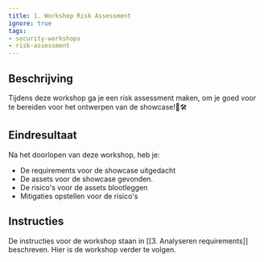 ```yaml
---
title: 1. Workshop Risk Assessment
ignore: true
tags: 
- security-workshops
- risk-assessment
---
```


## Beschrijving
Tijdens deze workshop ga je een risk assessment maken, om je goed voor te bereiden voor het ontwerpen van de showcase!🚀🛠️

## Eindresultaat
Na het doorlopen van deze workshop, heb je:
- De requirements voor de showcase uitgedacht 
- De assets voor de showcase gevonden.
- De risico's voor de assets blootleggen
- Mitigaties opstellen voor de risico's
## Instructies
De instructies voor de workshop staan in [[3. Analyseren requirements]] beschreven. Hier is de workshop verder te volgen.


